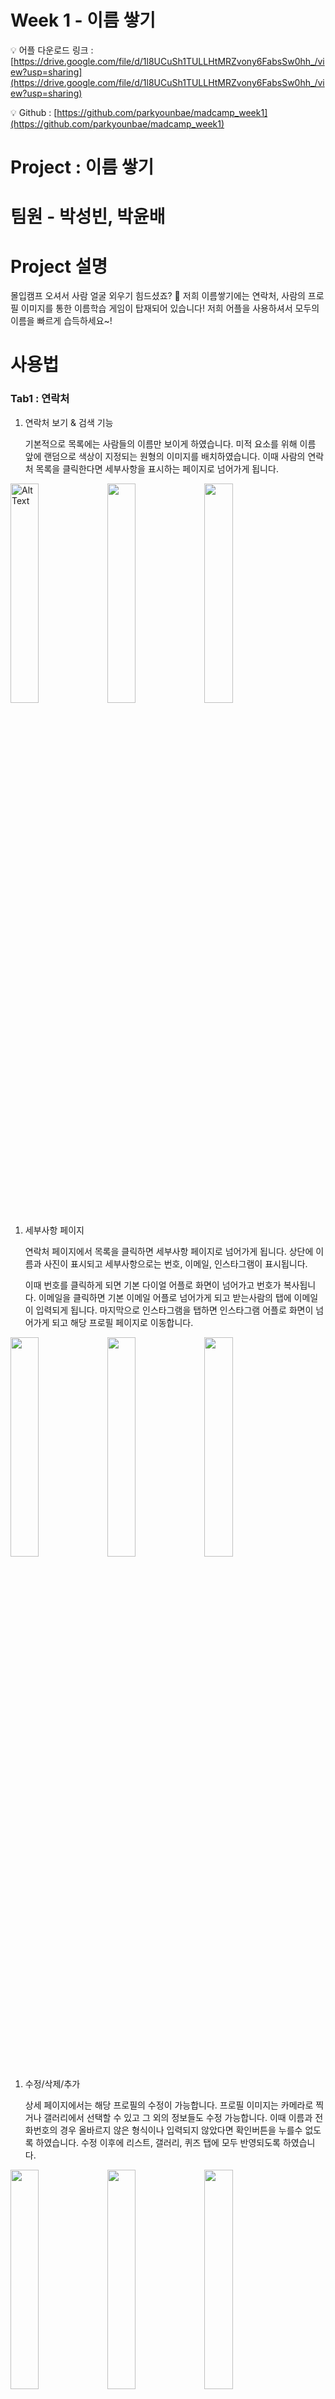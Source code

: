 # Week 1 - 이름 쌓기

💡 어플 다운로드 링크 : [https://drive.google.com/file/d/1l8UCuSh1TULLHtMRZvony6FabsSw0hh_/view?usp=sharing](https://drive.google.com/file/d/1l8UCuSh1TULLHtMRZvony6FabsSw0hh_/view?usp=sharing)

💡 Github : [https://github.com/parkyounbae/madcamp_week1](https://github.com/parkyounbae/madcamp_week1)


# Project : 이름 쌓기

# 팀원 - 박성빈, 박윤배

# Project 설명

몰입캠프 오셔서 사람 얼굴 외우기 힘드셨죠? 🥲 저희 이름쌓기에는 연락처, 사람의 프로필 이미지를 통한 이름학습 게임이 탑재되어 있습니다! 저희 어플을 사용하셔서 모두의 이름을 빠르게 습득하세요~!

# 사용법

### Tab1 : 연락처

1. 연락처 보기 & 검색 기능
    
    기본적으로 목록에는 사람들의 이름만 보이게 하였습니다. 미적 요소를 위해 이름 앞에 랜덤으로 색상이 지정되는 원형의 이미지를 배치하였습니다. 이때 사람의 연락처 목록을 클릭한다면 세부사항을 표시하는 페이지로 넘어가게 됩니다. 
    

<img src="https://github.com/Hello4545/madcamp_week1/assets/97602555/b7f06ad3-0eb7-4853-8fa2-a9a9799d4644" width="30%" alt="Alt Text"> <img src = "https://github.com/Hello4545/madcamp_week1/assets/97602555/5e7437b7-037f-4be4-b396-8664d7c71672" width = "30%"> <img src = "https://github.com/Hello4545/madcamp_week1/assets/97602555/99673c12-6882-4d93-9500-5c6b47cf4b5d" width = "30%">

1. 세부사항 페이지
    
    연락처 페이지에서 목록을 클릭하면 세부사항 페이지로 넘어가게 됩니다. 상단에 이름과 사진이 표시되고 세부사항으로는 번호, 이메일, 인스타그램이 표시됩니다.
    
     이때 번호를 클릭하게 되면 기본 다이얼 어플로 화면이 넘어가고 번호가 복사됩니다. 이메일을 클릭하면 기본 이메일 어플로 넘어가게 되고 받는사람의 탭에 이메일이 입력되게 됩니다. 마지막으로 인스타그램을 탭하면 인스타그램 어플로 화면이 넘어가게 되고 해당 프로필 페이지로 이동합니다. 
    
<img src = "https://github.com/Hello4545/madcamp_week1/assets/97602555/6a6a3ae8-30bf-4dfa-ae36-e4beb65c5a91" width = "30%"> <img src = "https://github.com/Hello4545/madcamp_week1/assets/97602555/4ea93d9d-6003-44f7-b3a5-041baf8aaa97" width = "30%"> <img src = "https://github.com/Hello4545/madcamp_week1/assets/97602555/24987885-ea0d-4b7c-aecd-5953611791be" width = "30%">
1. 수정/삭제/추가
    
    상세 페이지에서는 해당 프로필의 수정이 가능합니다. 프로필 이미지는 카메라로 찍거나 갤러리에서 선택할 수 있고 그 외의 정보들도 수정 가능합니다. 이때 이름과 전화번호의 경우 올바르지 않은 형식이나 입력되지 않았다면 확인버튼을 누를수 없도록 하였습니다. 수정 이후에 리스트, 갤러리, 퀴즈 탭에 모두 반영되도록 하였습니다.  
    
<img src = "https://github.com/Hello4545/madcamp_week1/assets/97602555/95fac43d-81b6-4d28-b90d-65e7178c67af" width = "30%"> <img src = "https://github.com/Hello4545/madcamp_week1/assets/97602555/60c6ad8f-f3ee-4ad7-aa8f-c20196ceb1ab" width = "30%"> <img src = "https://github.com/Hello4545/madcamp_week1/assets/97602555/63dd89d7-f803-4f72-ba07-25596570735d" width = "30%">

상세페이지에서 삭제버튼을 누르면 확인 알림이 출력되고 확인 버튼을 누르면 해당 연락처가 삭제됩니다. 이 또한 모든 탭의 정보에 반영됩니다. 

<img src = "https://github.com/Hello4545/madcamp_week1/assets/97602555/68209cdd-716e-49fa-9a5e-02cc61b16783" width = "30%"> <img src = "https://github.com/Hello4545/madcamp_week1/assets/97602555/b6e95160-9dc7-4eb5-ab6e-ce8641e7cc16" width = "30%">

마지막으로 메인 리스트에 있는 + 플로팅 버튼을 누르면 추가 회면으로 넘어가고 새롭게 연락처를 추가할 수 있습니다. 이 또한 모든 탭에 반영됩니다. 

<img src = "https://github.com/Hello4545/madcamp_week1/assets/97602555/8e4bfa38-13f4-4a9f-902d-5ffdda2a398b" width = "20%"> <img src = "https://github.com/Hello4545/madcamp_week1/assets/97602555/025e3a2f-011b-4604-99da-afd3465c70ef" width = "20%"> <img src = "https://github.com/Hello4545/madcamp_week1/assets/97602555/eed1ba53-7637-462d-af9e-0ca36d7675c4" width = "20%"> <img src = "https://github.com/Hello4545/madcamp_week1/assets/97602555/93dec1f2-2842-491f-abc8-dfa93ec84798" width = "20%">

### Tab2: 갤러리

GridView를 통해 사람들의 사진을 볼 수 있고, 터치 시 저장한 연락처의 프로필 사진을 CustomDialog로 더 크게 조회할 수 있도록 하였습니다.

“OK” 버튼, 뒤로가기 버튼, 또는 Dialog 밖의 화면을 터치하면 Dialog가 사라지며 본 갤러리 Fragment로 돌아옵니다.

Tab 1 (연락처 탭)에서 연락처 정보나 이미지를 수정했을 시, 갤러리 탭에도 수정 사항이 반영됩니다.

<img src = "https://github.com/Hello4545/madcamp_week1/assets/97602555/f868ce29-5714-44c9-8317-9f23176a7481" width = "30%"> <img src = "https://github.com/Hello4545/madcamp_week1/assets/97602555/8f60648d-45ea-4b0a-bb77-fb12d30f834e" width = "30%"> <img src = "https://github.com/Hello4545/madcamp_week1/assets/97602555/3b4a396b-e844-4fec-b9c0-9d813c4f74b6" width = "30%">

### Tab3: 퀴즈

1. 시작 페이지
    
    시작 버튼을 눌러 QuizActivity로 넘어갈 수 있게 하였습니다.
    
2. 퀴즈 메인 화면
    
    저장된 사람들의 연락처 정보를 불러온 뒤, 이름을 입력하여 맞추는 게임 형식의 퀴즈를 제작하였습니다.
    
    연락처 탭에 저장된 순서대로 프로필 사진이 화면에 보여집니다. 사진에 해당하는 사람의 이름을 입력창에 입력하고 “제출하기” 버튼을 눌러 정답 여부를 확인합니다. 정답일 경우 Toast로 “정답입니다!” 알림이, 오답일 경우 오답 알림이 뜨도록 하였습니다.
    
    실시간으로 맞힌 개수와 퀴즈 시작을 기점으로 소요된 시간이 Stopwatch로 보여지며, “포기하기” 버튼을 누를 경우, 즉시 퀴즈를 종료하고 ResultActivity가 실행될 수 있도록 하였습니다.
    

1. 퀴즈 종료 화면
    
    퀴즈 메인 화면에서 모든 문제를 풀었거나 “포기하기” 버튼을 눌렀을 때, 퀴즈 종료 화면으로 넘어오며 ResultActivity가 실행됩니다.
    
    퀴즈 종료 화면에서는 최종적으로 맞힌 문제 개수, 퀴즈 시작부터 종료까지 걸린 시간, 그리고 퀴즈 종료를 축하하는 컨페티 효과가 보입니다.
    
    또한, 점수 구간에 따라, 화면 중앙에 각기 다른 메시지가 보여집니다.
    
    해당 화면에서 “종료하기” 버튼을 누르면 ResultActivity가 종료되며, NaviActivity로 이동합니다.

<img src = "https://github.com/Hello4545/madcamp_week1/assets/97602555/a7bd9288-7a84-4fc8-8047-4ba83afe14e6" width = "15%"> <img src = "https://github.com/Hello4545/madcamp_week1/assets/97602555/fce13634-c8b2-4f03-92b8-1c8ace04404e" width = "15%"> <img src = "https://github.com/Hello4545/madcamp_week1/assets/97602555/88c9d40b-4d66-4dc4-bd6c-7a1a1ddf7bf2" width = "15%"> <img src = "https://github.com/Hello4545/madcamp_week1/assets/97602555/d9fc6922-1fad-4326-8b65-ff69b6421750" width = "15%"> <img src = "https://github.com/Hello4545/madcamp_week1/assets/97602555/d13167cb-b636-4fb1-9192-23a5fb1040de" width = "15%">

